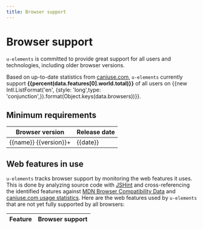 ```yaml
---
title: Browser support
---
```

<script setup>
import { data } from '../support.data.ts'

const percent = (num) => `${Number(num).toFixed(2)}%`
</script>

# Browser support

`u-elements` is committed to provide great support for all users and technologies, including older browser versions. 

Based on up-to-date statistics from [caniuse.com](https://caniuse.com/), `u-elements` currently support <strong>{{percent(data.features[0].world.total)}}</strong> of all users on {{new Intl.ListFormat('en', {style: 'long',type: 'conjunction',}).format(Object.keys(data.browsers))}}.

## Minimum requirements

<table>
  <thead><tr><th>Browser version</th><th>Release date</th></tr></thead>
  <tbody>
    <tr v-for="({version, date}, name) in data.browsers"><td>{{name}} {{version}}+</td><td>{{date}}</td></tr>
  </tbody>
</table>

## Web features in use

`u-elements` tracks browser support by monitoring the web features it uses. This is done by analyzing source code with [JSHint](https://github.com/jshint/jshint/) and cross-referencing the identified features against [MDN Browser Compatibility Data](https://github.com/mdn/browser-compat-data) and [caniuse.com usage statistics](https://caniuse.com/). 
Here are the web features used by `u-elements` that are not yet fully supported by all browsers:

<table>
  <thead><tr><th>Feature</th><th>Browser support</th></tr></thead>
  <tbody>
    <template v-for="{name, norway, world} in data.features">
      <tr>
        <td>{{name}}</td>
        <td>{{percent(world.total)}}</td>
      </tr>
      <!-- <tr>
        <td colspan="2">
          <table>
            <thead><tr><th>Browser version</th><th>Release date</th></tr></thead>
            <tbody>
              <tr v-for="({ percentage, version, date }, name) in world.agents">
                <td>{{name}} {{version}}+</td><td>Released {{date}}</td>
              </tr>
              <tr><td>Norway</td><td>{{percent(norway.total)}}</td></tr>
            </tbody>
          </table>
        </td>
      </tr> -->
    </template>
  </tbody>
</table>

